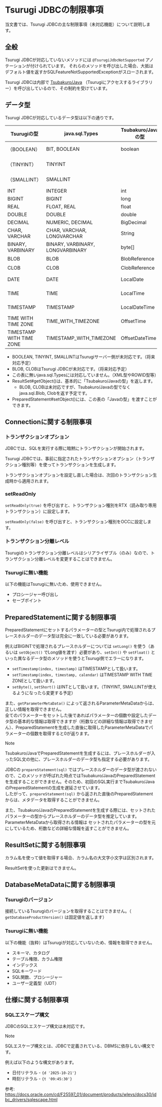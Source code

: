 # Tsurugi JDBCの制限事項

当文書では、Tsurugi JDBCの主な制限事項（未対応機能）について説明します。

## 全般

Tsurugi JDBCが対応していないメソッドには `@TsurugiJdbcNotSupported` アノテーションが付けられています。
それらのメソッドを呼び出した場合、大抵はデフォルト値を返すかSQLFeatureNotSupportedExceptionがスローされます。

Tsurugi JDBCは内部で  [Tsubakuro/Java](https://github.com/project-tsurugi/tsubakuro) （Tsurugiにアクセスするライブラリー）を呼び出しているので、その制約を受けています。

## データ型

Tsurugi JDBCが対応しているデータ型は以下の通りです。

| Tsurugiの型              | java.sql.Types                   | Tsubakuro/Javaの型 | Javaの型                          | 備考          |
| ------------------------ | -------------------------------- | ------------------ | --------------------------------- | ------------- |
| （BOOLEAN）              | BIT, BOOLEAN                     | boolean            | boolean                           | Tsurugi未対応 |
| （TINYINT）              | TINYINT                          |                    | byte                              | Tsurugi未対応 |
| （SMALLINT）             | SMALLINT                         |                    | short                             | Tsurugi未対応 |
| INT                      | INTEGER                          | int                | int                               |               |
| BIGINT                   | BIGINT                           | long               | long                              |               |
| REAL                     | FLOAT, REAL                      | float              | float                             |               |
| DOUBLE                   | DOUBLE                           | double             | double                            |               |
| DECIMAL                  | NUMERIC, DECIMAL                 | BigDecimal         | BigDecimal                        |               |
| CHAR, VARCHAR            | CHAR, VARCHAR, LONGVARCHAR       | String             | String                            |               |
| BINARY, VARBINARY        | BINARY, VARBINARY, LONGVARBINARY | byte[]             | byte[]                            |               |
| BLOB                     | BLOB                             | BlobReference      | java.sql.Blob                     | 未対応        |
| CLOB                     | CLOB                             | ClobReference      | java.sql.Clob                     | 未対応        |
| DATE                     | DATE                             | LocalDate          | java.sql.Date, LocalDate          |               |
| TIME                     | TIME                             | LocalTime          | java.sql.Time, LocalTime          |               |
| TIMESTAMP                | TIMESTAMP                        | LocalDateTime      | java.sql.Timestamp, LocalDateTime |               |
| TIME WITH TIME ZONE      | TIME_WITH_TIMEZONE               | OffsetTime         | OffsetTime                        |               |
| TIMESTAMP WITH TIME ZONE | TIMESTAMP_WITH_TIMEZONE          | OffsetDateTime     | OffsetDateTime, ZonedDateTime     |               |

- BOOLEAN, TINYINT, SMALLINTはTsurugiサーバー側が未対応です。（将来対応予定）
- BLOB, CLOBはTsurugi JDBCが未対応です。（将来対応予定）
- この表に無いjava.sql.Typesには対応していません。（XML型やROWID型等）
- ResultSet#getObject()は、基本的に「Tsubakuro/Javaの型」を返します。
  - BLOB, CLOBは未対応ですが、Tsubakuro/Javaの型でなくjava.sql.Blob, Clobを返す予定です。
- PreparedStatement#setObject()には、この表の「Javaの型」を渡すことができます。

## Connectionに関する制限事項

### トランザクションオプション

JDBCでは、SQLを実行する際に暗黙にトランザクションが開始されます。

Tsurugi JDBCでは、事前に指定されたトランザクションオプション（トランザクション種別等）を使ってトランザクションを生成します。

トランザクションオプションを設定し直した場合は、次回のトランザクション生成時から適用されます。

### setReadOnly

`setReadOnly(true)` を呼び出すと、トランザクション種別をRTX（読み取り専用トランザクション）に設定します。

`setReadOnly(false)` を呼び出すと、トランザクション種別をOCCに設定します。

### トランザクション分離レベル

Tsurugiのトランザクション分離レベルはシリアライザブル（のみ）なので、トランザクション分離レベルを変更することはできません。

### Tsurugiに無い機能

以下の機能はTsurugiに無いため、使用できません。

- プロシージャー呼び出し
- セーブポイント

## PreparedStatementに関する制限事項

PreparedStatementにセットするパラメーターの型とTsurugi内で処理されるプレースホルダーのデータ型は完全に一致している必要があります。

例えばBIGINTで処理されるプレースホルダーについては `setLong()` を使う（あるいは `setObject()` でLong値を渡す）必要があり、`setInt()` や `setFloat()` といった異なるデータ型のメソッドを使うとTsurugi側でエラーになります。

- `setTimestamp(index, timestamp)` はTIMESTAMPとして扱います。
- `setTimestamp(index, timestamp, calendar)` はTIMESTAMP WITH TIME ZONEとして扱います。
- `setByte()`, `setShort()` はINTとして扱います。（TINYINT, SMALLINTが使えるようになったら変更する予定）

また、`getParameterMetaData()` によって返されるParameterMetaDataからは、正しい情報を取得できません。  
全てのパラメーターをセットした後であればパラメーターの個数や設定したデータ型の基本的な情報は取得できますが（桁数などの詳細な情報は取得できません）、PreparedStatementを生成した直後に取得したParameterMetaDataでパラメーターの個数を取得すると0が返ります。

> [!NOTE]
>
> Tsubakuro/JavaでPreparedStatementを生成するには、プレースホルダーが入ったSQL文の他に、プレースホルダーのデータ型も指定する必要があります。
>
> JDBCの `prepareStatement(sql)` ではプレースホルダーのデータ型が渡されないので、このメソッドが呼ばれた時点ではTsubakuro/JavaのPreparedStatementを生成することができません。そのため、初回のSQL実行までTsubakuro/JavaのPreparedStatementの生成を遅延させています。  
> したがって、`prepareStatement(sql)` から返された直後のPreparedStatementからは、メタデータを取得することができません。
>
> また、Tsubakuro/JavaのPreparedStatementを生成する際には、セットされたパラメーターの型からプレースホルダーのデータ型を推定しています。  
> ParameterMetaDataから取得される情報は セットされたパラメーターの型を元にしているため、桁数などの詳細な情報を返すことができません。

## ResultSetに関する制限事項

カラム名を使って値を取得する場合、カラム名の大文字小文字は区別されます。

ResultSetを使った更新はできません。

## DatabaseMetaDataに関する制限事項

### Tsurugiのバージョン

接続しているTsurugiのバージョンを取得することはできません。（ `getDatabaseProductVersion()` は固定値を返します）

### Tsurugiに無い機能

以下の機能（抜粋）はTsurugiが対応していないため、情報を取得できません。

- スキーマ、カタログ
- テーブル権限、カラム権限
- インデックス
- SQLキーワード
- SQL関数、プロシージャー
- ユーザー定義型（UDT）

## 仕様に関する制限事項

### SQLエスケープ構文

JDBCのSQLエスケープ構文は未対応です。

> [!NOTE]
>
> SQLエスケープ構文とは、JDBCで定義されている、DBMSに依存しない構文です。
>
> 例えば以下のような構文があります。
>
> - 日付リテラル - `{d '2025-10-21'}`
> - 時刻リテラル - `{t '09:45:30'}`
>
> 参考:  https://docs.oracle.com/cd/F25597_01/document/products/wlevs/docs30/jdbc_drivers/sqlescape.html
